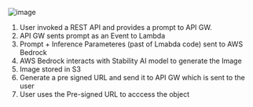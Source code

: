 

![image](https://github.com/user-attachments/assets/7dabafec-a908-4c95-b2f7-c11f52de9afb)

1. User invoked a REST API and provides a prompt to API GW.
2. API GW sents prompt as an Event to Lambda
3. Prompt + Inference Parameteres (past of Lmabda code) sent to AWS Bedrock
4. AWS Bedrock interacts with Stability AI model to generate the Image
5. Image stored in S3
6. Generate a pre signed URL and send it to API GW which is sent to the user
7. User uses the Pre-signed URL to acccess the object
